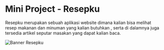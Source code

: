 # Mini Project - Resepku

Resepku merupakan sebuah aplikasi website dimana kalian bisa melihat resep makanan dan minuman yang kalian butuhkan , serta di dalamnya juga tersedia artikel seputar masakan yang dapat kalian baca.

![Banner Resepku](https://i.ibb.co/V9LXKvV/Frame-17.png)